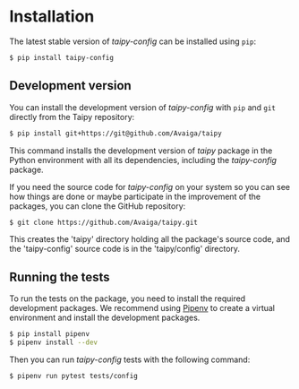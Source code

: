 # Installation

The latest stable version of *taipy-config* can be installed using `pip`:
```bash
$ pip install taipy-config
```

## Development version

You can install the development version of *taipy-config* with `pip` and `git` directly from the Taipy repository:
```bash
$ pip install git+https://git@github.com/Avaiga/taipy
```

This command installs the development version of _taipy_ package in the Python environment with all
its dependencies, including the _taipy-config_ package.

If you need the source code for _taipy-config_ on your system so you can see how things are done or
maybe participate in the improvement of the packages, you can clone the GitHub repository:

```bash
$ git clone https://github.com/Avaiga/taipy.git
```

This creates the 'taipy' directory holding all the package's source code, and the 'taipy-config'
source code is in the 'taipy/config' directory.

## Running the tests

To run the tests on the package, you need to install the required development packages.
We recommend using [Pipenv](https://pipenv.pypa.io/en/latest/) to create a virtual environment
and install the development packages.

```bash
$ pip install pipenv
$ pipenv install --dev
```

Then you can run *taipy-config* tests with the following command:

```bash
$ pipenv run pytest tests/config
```

